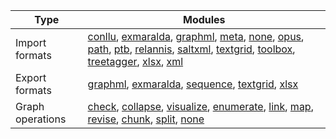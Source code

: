 | Type             | Modules                                                                                                                                                                                                                                                                                                                                                                                                                                                                     |
|------------------|-----------------------------------------------------------------------------------------------------------------------------------------------------------------------------------------------------------------------------------------------------------------------------------------------------------------------------------------------------------------------------------------------------------------------------------------------------------------------------|
| Import formats   | [conllu](importers/conllu.md), [exmaralda](importers/exmaralda.md), [graphml](importers/graphml.md), [meta](importers/meta.md), [none](importers/none.md), [opus](importers/opus.md), [path](importers/path.md), [ptb](importers/ptb.md), [relannis](importers/relannis.md), [saltxml](importers/saltxml.md), [textgrid](importers/textgrid.md), [toolbox](importers/toolbox.md), [treetagger](importers/treetagger.md), [xlsx](importers/xlsx.md), [xml](importers/xml.md) |
| Export formats   | [graphml](exporters/graphml.md), [exmaralda](exporters/exmaralda.md), [sequence](exporters/sequence.md), [textgrid](exporters/textgrid.md), [xlsx](exporters/xlsx.md)                                                                                                                                                                                                                                                                                                       |
| Graph operations | [check](graph_ops/check.md), [collapse](graph_ops/collapse.md), [visualize](graph_ops/visualize.md), [enumerate](graph_ops/enumerate.md), [link](graph_ops/link.md), [map](graph_ops/map.md), [revise](graph_ops/revise.md), [chunk](graph_ops/chunk.md), [split](graph_ops/split.md), [none](graph_ops/none.md)                                                                                                                                                            |